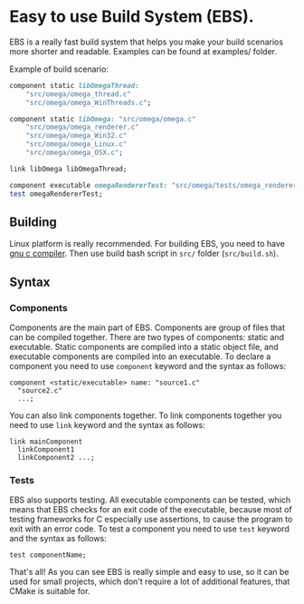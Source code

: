 # Easy to use Build System (EBS).

EBS is a really fast build system that helps you make your build scenarios more shorter and readable. Examples can be found at examples/ folder.

Example of build scenario:

```ruby
component static libOmegaThread: 
	"src/omega/omega_thread.c"
	"src/omega/omega_WinThreads.c";

component static libOmega: "src/omega/omega.c" 
	"src/omega/omega_renderer.c"
	"src/omega/omega_Win32.c"
	"src/omega/omega_Linux.c"
	"src/omega/omega_OSX.c";

link libOmega libOmegaThread;

component executable omegaRendererTest: "src/omega/tests/omega_renderer_test.c";
test omegaRendererTest;
```

## Building
Linux platform is really recommended. For building EBS, you need to have [gnu c compiler](https://gcc.gnu.org/releases.html). Then use build bash script in `src/` folder (`src/build.sh`).

## Syntax

### Components
Components are the main part of EBS. Components are group of files that can be compiled together. There are two types of components: static and executable. Static components are compiled into a static object file, and executable components are compiled into an executable. To declare a component you need to use `component` keyword and the syntax as follows:
```
component <static/executable> name: "source1.c" 
  "source2.c" 
  ...;
```

You can also link components together. To link components together you need to use `link` keyword and the syntax as follows:

```
link mainComponent
  linkComponent1
  linkComponent2 ...;
```

### Tests
EBS also supports testing. All executable components can be tested, which means that EBS checks for an exit code of the executable, because most of testing frameworks for C especially use assertions, to cause the program to exit with an error code. To test a component you need to use `test` keyword and the syntax as follows:

```
test componentName;
```

That's all! As you can see EBS is really simple and easy to use, so it can be used for small projects, which don't require a lot of additional features, that CMake is suitable for.